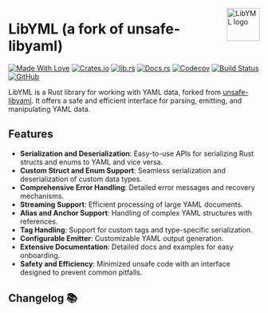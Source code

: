 <!-- markdownlint-disable MD033 MD041 -->

<img src="https://kura.pro/libyml/images/logos/libyml.svg"
alt="LibYML logo" width="66" align="right" />

<!-- markdownlint-enable MD033 MD041 -->

# LibYML (a fork of unsafe-libyaml)

[![Made With Love][made-with-rust]][10]
[![Crates.io][crates-badge]][06]
[![lib.rs][libs-badge]][11]
[![Docs.rs][docs-badge]][07]
[![Codecov][codecov-badge]][08]
[![Build Status][build-badge]][09]
[![GitHub][github-badge]][05]

LibYML is a Rust library for working with YAML data, forked from [unsafe-libyaml][01]. It offers a safe and efficient interface for parsing, emitting, and manipulating YAML data.

## Features

- **Serialization and Deserialization**: Easy-to-use APIs for serializing Rust structs and enums to YAML and vice versa.
- **Custom Struct and Enum Support**: Seamless serialization and deserialization of custom data types.
- **Comprehensive Error Handling**: Detailed error messages and recovery mechanisms.
- **Streaming Support**: Efficient processing of large YAML documents.
- **Alias and Anchor Support**: Handling of complex YAML structures with references.
- **Tag Handling**: Support for custom tags and type-specific serialization.
- **Configurable Emitter**: Customizable YAML output generation.
- **Extensive Documentation**: Detailed docs and examples for easy onboarding.
- **Safety and Efficiency**: Minimized unsafe code with an interface designed to prevent common pitfalls.

[01]: https://github.com/dtolnay/unsafe-libyaml
[05]: https://github.com/sebastienrousseau/libyml
[06]: https://crates.io/crates/libyml
[07]: https://docs.rs/libyml
[08]: https://codecov.io/gh/sebastienrousseau/libyml
[09]: https://github.com/sebastienrousseau/libyml/actions?query=branch%3Amaster
[10]: https://www.rust-lang.org/
[11]: https://lib.rs/crates/libyml

[build-badge]: https://img.shields.io/github/actions/workflow/status/sebastienrousseau/libyml/release.yml?branch=master&style=for-the-badge&logo=github "Build Status"
[codecov-badge]: https://img.shields.io/codecov/c/github/sebastienrousseau/libyml?style=for-the-badge&logo=codecov&token=yc9s578xIk "Code Coverage"
[crates-badge]: https://img.shields.io/crates/v/libyml.svg?style=for-the-badge&color=fc8d62&logo=rust "View on Crates.io"
[libs-badge]: https://img.shields.io/badge/lib.rs-v0.0.5-orange.svg?style=for-the-badge "View on lib.rs"
[docs-badge]: https://img.shields.io/badge/docs.rs-libyml-66c2a5?style=for-the-badge&labelColor=555555&logo=docs.rs "View Documentation"
[github-badge]: https://img.shields.io/badge/github-sebastienrousseau/libyml-8da0cb?style=for-the-badge&labelColor=555555&logo=github "View on GitHub"
[made-with-rust]: https://img.shields.io/badge/rust-f04041?style=for-the-badge&labelColor=c0282d&logo=rust 'Made With Rust'

## Changelog 📚

